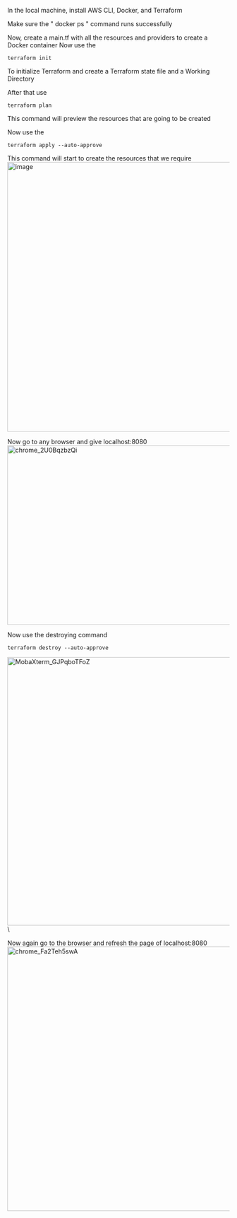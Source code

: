 In the local machine, install AWS CLI, Docker, and Terraform

Make sure the  " docker ps " command runs successfully

Now, create a main.tf with all the resources and providers to create a Docker container
Now use the 
~~~
terraform init
~~~
To initialize Terraform and create a Terraform state file and a Working Directory


After that use 
~~~
terraform plan
~~~
This command will preview the resources that are going to be created



Now use the 
~~~
terraform apply --auto-approve
~~~
This command will start to create the resources that we require
<img width="1122" height="610" alt="image" src="https://github.com/user-attachments/assets/8ac8e591-5896-4ff6-bfd2-5db3af73dc4e" />




Now go to any browser and give localhost:8080
<img width="985" height="406" alt="chrome_2U0BqzbzQi" src="https://github.com/user-attachments/assets/771fe8ba-11bd-483f-96de-801ee5b2be23" />



Now use the destroying command
~~~
terraform destroy --auto-approve
~~~
<img width="1055" height="607" alt="MobaXterm_GJPqboTFoZ" src="https://github.com/user-attachments/assets/eef50242-d56f-4d90-9c08-80980dcb21c2" /> \
 


Now again go to the browser and refresh the page of localhost:8080
<img width="961" height="598" alt="chrome_Fa2Teh5swA" src="https://github.com/user-attachments/assets/d64a6576-e2a5-4e37-bd5c-a10a04b963d6" />


